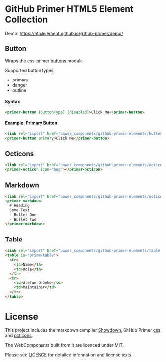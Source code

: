 GitHub Primer HTML5 Element Collection
======================================

Demo: https://htmlelement.github.io/github-primer/demo/

## Button

Wraps the css-primer [buttons](https://github.com/primer/primer-css/tree/master/modules/primer-buttons) module.

Supported button types
* primary
* danger
* outline

#### Syntax
```html
<primer-button [buttonType] [disabled]>Click Me</primer-button>
```

#### Example: Primary Button

```html
<link rel="import" href="bower_components/github-primer-elements/button.html" />
<primer-button primary>Click Me</primer-button>
```

## Octicons

```html
<link rel="import" href="bower_components/github-primer-elements/octicon.html" />
<primer-octicon icon="bug"></primer-octicon>
```

## Markdown
```html
<link rel="import" href="bower_components/github-primer-elements/octicon.html" />
<primer-markdown>
  # Heading
  Some Text
  - Bullet One
  - Bullet Two
</primer-markdown>
```

## Table

```html
<link rel="import" href="bower_components/github-primer-elements/table.html" />
<table is="prime-table">
  <tr>
    <th>Name</th>
    <th>Role</th>
  </tr>
  <tr>
    <td>Stefan Grönke</td>
    <td>Maintainer</td>
  </tr>
</table>
```

# License

This project includes the markdown compiler [Showdown](https://github.com/showdownjs/showdown), GitHub Primer [css](https://github.com/primer/primer-css/) and [octicons](https://github.com/primer/octicons).

The WebComponents built from it are licenced under MIT.

Please see [LICENCE](https://htmlelement.github.io/github-primer/LICENSE) for detailed information and license texts.
